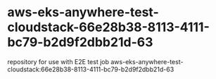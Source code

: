 # aws-eks-anywhere-test-cloudstack-66e28b38-8113-4111-bc79-b2d9f2dbb21d-63
repository for use with E2E test job aws-eks-anywhere-test-cloudstack:66e28b38-8113-4111-bc79-b2d9f2dbb21d-63
